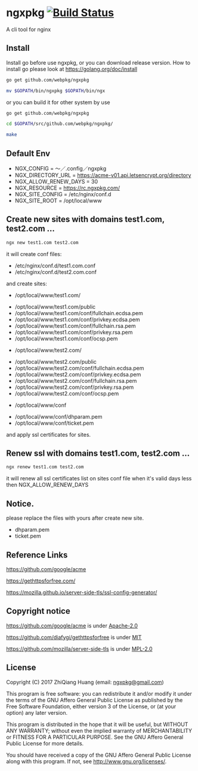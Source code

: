 # ngxpkg [![Build Status](https://travis-ci.org/webpkg/ngxpkg.svg?branch=master)](https://travis-ci.org/webpkg/ngxpkg)

A cli tool for nginx

## Install

Install go before use ngxpkg, or you can download release version.
How to install go please look at https://golang.org/doc/install

```bash
go get github.com/webpkg/ngxpkg

mv $GOPATH/bin/ngxpkg $GOPATH/bin/ngx
```

or you can build it for other system by use

```bash
go get github.com/webpkg/ngxpkg

cd $GOPATH/src/github.com/webpkg/ngxpkg/

make
```
## Default Env

* NGX_CONFIG = 〜／.config／ngxpkg
* NGX_DIRECTORY_URL = https://acme-v01.api.letsencrypt.org/directory
* NGX_ALLOW_RENEW_DAYS = 30
* NGX_RESOURCE = https://rc.ngxpkg.com/
* NGX_SITE_CONFIG = /etc/nginx/conf.d
* NGX_SITE_ROOT = /opt/local/www

## Create new sites with domains test1.com, test2.com ...

```bash
ngx new test1.com test2.com
```

it will create conf files:

* /etc/nginx/conf.d/test1.com.conf
* /etc/nginx/conf.d/test2.com.conf

and create sites:

* /opt/local/www/test1.com/
- /opt/local/www/test1.com/public
- /opt/local/www/test1.com/conf/fullchain.ecdsa.pem
- /opt/local/www/test1.com/conf/privkey.ecdsa.pem
- /opt/local/www/test1.com/conf/fullchain.rsa.pem
- /opt/local/www/test1.com/conf/privkey.rsa.pem
- /opt/local/www/test1.com/conf/ocsp.pem

* /opt/local/www/test2.com/
- /opt/local/www/test2.com/public
- /opt/local/www/test2.com/conf/fullchain.ecdsa.pem
- /opt/local/www/test2.com/conf/privkey.ecdsa.pem
- /opt/local/www/test2.com/conf/fullchain.rsa.pem
- /opt/local/www/test2.com/conf/privkey.rsa.pem
- /opt/local/www/test2.com/conf/ocsp.pem

* /opt/local/www/conf
- /opt/local/www/conf/dhparam.pem
- /opt/local/www/conf/ticket.pem

and apply ssl certificates for sites.

## Renew ssl with domains test1.com, test2.com ...

```bash
ngx renew test1.com test2.com
```

it will renew all ssl certificates list on sites conf file when it's valid days less then NGX_ALLOW_RENEW_DAYS

## Notice.

please replace the files with yours after create new site.

* dhparam.pem
* ticket.pem

## Reference Links

https://github.com/google/acme

https://gethttpsforfree.com/

https://mozilla.github.io/server-side-tls/ssl-config-generator/

## Copyright notice

https://github.com/google/acme is under [Apache-2.0](https://github.com/google/acme/blob/master/LICENSE)

https://github.com/diafygi/gethttpsforfree is under [MIT](https://github.com/diafygi/gethttpsforfree/blob/gh-pages/LICENSE)

https://github.com/mozilla/server-side-tls is under [MPL-2.0](https://github.com/mozilla/server-side-tls/blob/gh-pages/LICENSE)

## License

Copyright (C) 2017  ZhiQiang Huang (email: ngxpkg@gmail.com)

This program is free software: you can redistribute it and/or modify
it under the terms of the GNU Affero General Public License as
published by the Free Software Foundation, either version 3 of the
License, or (at your option) any later version.

This program is distributed in the hope that it will be useful,
but WITHOUT ANY WARRANTY; without even the implied warranty of
MERCHANTABILITY or FITNESS FOR A PARTICULAR PURPOSE.  See the
GNU Affero General Public License for more details.

You should have received a copy of the GNU Affero General Public License
along with this program.  If not, see <http://www.gnu.org/licenses/>.